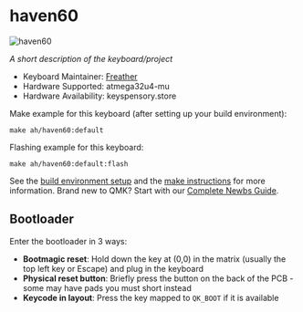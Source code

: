 # haven60

![haven60](https://i.imgur.com/Uja750Oh.png)

*A short description of the keyboard/project*

* Keyboard Maintainer: [Freather](https://github.com/Freather)
* Hardware Supported: atmega32u4-mu
* Hardware Availability: keyspensory.store

Make example for this keyboard (after setting up your build environment):

    make ah/haven60:default

Flashing example for this keyboard:

    make ah/haven60:default:flash

See the [build environment setup](https://docs.qmk.fm/#/getting_started_build_tools) and the [make instructions](https://docs.qmk.fm/#/getting_started_make_guide) for more information. Brand new to QMK? Start with our [Complete Newbs Guide](https://docs.qmk.fm/#/newbs).

## Bootloader

Enter the bootloader in 3 ways:

* **Bootmagic reset**: Hold down the key at (0,0) in the matrix (usually the top left key or Escape) and plug in the keyboard
* **Physical reset button**: Briefly press the button on the back of the PCB - some may have pads you must short instead
* **Keycode in layout**: Press the key mapped to `QK_BOOT` if it is available
